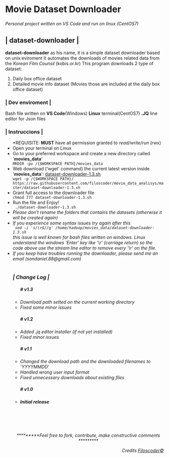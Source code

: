 # Movie Dataset Downloader
<h6>Personal project written on VS Code and run on linux (CentOS7)</h6>

<h2>| dataset-downloader |</h2>
  <p><b>dataset-downloader</b> as his name, it is a simple dataset downloader based on unix eviroment
  It automates the downloads of movies related data from the <i>Korean Film Counsil</i> (kobis.or.kr)
  This program downloads 2 type of dataset:
  <ol><li> Daily box office dataset </li>
    <li> Detailed movie info dataset (Movies those are included at the daily box office dataset) </li>
  </ol></p>
  
 <h3>| Dev enviroment |</h3>
  Bash file written on <b>VS Code</b>(Windows)
  <b>Linux</b> terminal(CentOS7)
  <b>.JQ</b> line editor for Json files
<br/>
<h3>| Instruccions |</h3>
<ul>
  *REQUISITE: <b>MUST</b> have all permission granted to <i>read/write/run</i> (rwx)
  <li> Open your terminal on Linux </li>
  <li> Go to your preferred workspace and create a new directory called '<b>movies_data</b>'</li>
  <code>MKDIR -pv /{$WORKSPACE PATH}/movies_data</code>
  <li> Web download ('wget' command) the current latest version inside '<b>movies_data</b>': <a href='https://raw.githubusercontent.com/filoscoder/movie_data_analisys/master/dataset-downloader-1.3.sh'>dataset-downloader-1.3.sh</a></li>
  <code>wget -p /{$WORKSPACE PATH}/ https://raw.githubusercontent.com/filoscoder/movie_data_analisys/master/dataset-downloader-1.3.sh </code>
  <li>Grant full access to the downloader file</li>
  <code>chmod 777 dataset-downloader-1.3.sh </code>
  <li>Run the file and Enjoy!</li>
  <code> ./dataset-downloader-1.3.sh </code>
  <br/>
  <li><em>Please don't rename the folders that contains the datasets (otherwise it will be created again)
  <li><em>If you experience some syntax issues try again after this</em></li>
  <code> sed -i 's/\r$//g' /home/hadoop/movies_data/dataset-downloader-1.3.sh</code>
  <br/><i>this issue is well known for bash files written on windows. Linux understand the windows 'Enter' key like '\r' (carriage return) so the code above use the stream line editor to remove every '\r' on the file.</i>
  <br/><li><em>If you keep have troubles running the downloader, please send me an email (sondaniel.88@gmail.com) </em></li>

  <br/>
  <h3>| Change Log |</h3>
<ul>
  <h5><strong># v1.3 </strong></h5>
  <li> Download path setted on the current working directory </li>
  <li> Fixed some minor issues </li>
    
  <h5><strong># v1.2 </strong></h5>
  <li> Added .jq editor installer (if not yet installed) </li>
  <li> Fixed minor issues </li>
  
  <h5><strong># v1.1 </strong></h5>
    <li> Changed the download path and the downloaded filenames to 'YYYYMMDD' </li>
    <li> Handled wrong user input format </li>
    <li> Fixed unnecessary downloads about existing files </li>
  
  <h5><strong># v1.0 </strong><h5>
    <li> Initial release </li>
</ul>
<br/><br/><br/>
<div align='center'><p>*********Feel free to fork, contribute, make constructive comments *********</p></div>

<div align='right'><p>Credits <a href="https://github.com/filoscoder/">Filoscoder&copy;</a></p></div>
